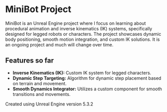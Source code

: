 # MiniBot Project

MiniBot is an Unreal Engine project where I focus on learning about procedural animation and inverse kinematics (IK) systems, specifically designed for legged robots or characters. 
The project showcases dynamic body positioning, smooth motion integration, and custom IK solutions. It is an ongoing project and much will change over time.

## Features so far

- **Inverse Kinematics (IK):** Custom IK system for legged characters.
- **Dynamic Step Targeting:** Algorithm for dynamic step placement based on terrain and movement.
- **Smooth Dynamics Integrator:** Utilizes a custom component for smooth transitions and movements.


Created using Unreal Engine version 5.3.2
